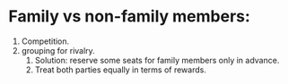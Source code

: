 # Family vs non-family members:
1. Competition.
2. grouping for rivalry.
	1. Solution: reserve some seats for family members only in advance.
	2. Treat both parties equally in terms of rewards.